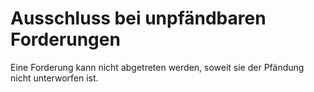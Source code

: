 # Ausschluss bei unpfändbaren Forderungen

Eine Forderung kann nicht abgetreten werden, soweit sie der Pfändung nicht unterworfen ist. 

